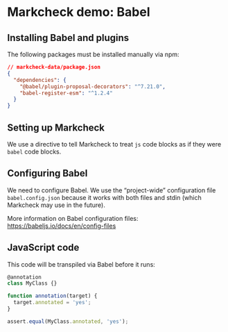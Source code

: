 # Markcheck demo: Babel

## Installing Babel and plugins

The following packages must be installed manually via npm:

<!--markcheck skip-->
```json
// markcheck-data/package.json
{
  "dependencies": {
    "@babel/plugin-proposal-decorators": "^7.21.0",
    "babel-register-esm": "^1.2.4"
  }
}
```

## Setting up Markcheck

We use a directive to tell Markcheck to treat `js` code blocks as if they were `babel` code blocks.

<!--markcheck config:
{
  "lang": {
    "js": {
      "extends": "babel",
    },
  },
}
-->

## Configuring Babel

We need to configure Babel. We use the “project-wide” configuration file `babel.config.json` because it works with both files and stdin (which Markcheck may use in the future).

More information on Babel configuration files: https://babeljs.io/docs/en/config-files

<!--markcheck write="babel.config.json" body:
{
  "plugins": [
    ["@babel/plugin-proposal-decorators", {"version": "2022-03"}]
  ]
}
-->

## JavaScript code

This code will be transpiled via Babel before it runs:

```js
@annotation
class MyClass {}

function annotation(target) {
  target.annotated = 'yes';
}

assert.equal(MyClass.annotated, 'yes');
```
